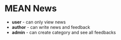 # MEAN News

- **user** - can only view news
- **author** - can write news and feedback
- **admin** - can create category and see all feedbacks
